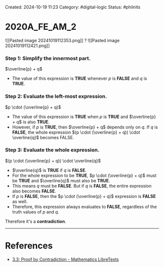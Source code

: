Created: 2024-10-19 11:23
Category: #digital-logic 
Status: #philnits



# 2020A_FE_AM_2

![[Pasted image 20241019112353.png]]
? 
![[Pasted image 20241019112421.png]]
### Step 1: Simplify the innermost part.

$\overline{p} + q$
- The value of this expression is **TRUE** whenever $p$ is **FALSE** and $q$ is **TRUE**.

### Step 2: Evaluate the left-most expression.

$p \cdot (\overline{p} + q)$
- The value of this expression is **TRUE** when $p$ is **TRUE** and $\overline{p} + q$ is also **TRUE**.
- However, if $p$ is **TRUE**, then $\overline{p} + q$ depends only on $q$. If $q$ is **FALSE**, the whole expression $(p \cdot (\overline{p} + q)) \cdot \overline{q}$ becomes FALSE.

### Step 3: Evaluate the whole expression.

$(p \cdot (\overline{p} + q)) \cdot \overline{q}$
- $\overline{q}$ is **TRUE** if $q$ is **FALSE**.
- For the whole expression to be **TRUE**, $p \cdot (\overline{p} + q)$ must be **TRUE** and $\overline{q}$ must also be **TRUE**.
- This means $q$ must be **FALSE**. But if $q$ is **FALSE**, the entire expression also becomes **FALSE**.
- If $p$ is **FALSE**, then the $p \cdot (\overline{p} + q)$ expression is **FALSE** as well.
- Therefore, this expression always evaluates to **FALSE**, regardless of the truth values of $p$ and $q$.

Therefore it's a **contradiction**.

---
# References
- [3.3: Proof by Contradiction - Mathematics LibreTexts](https://math.libretexts.org/Courses/SUNY_Schenectady_County_Community_College/Discrete_Structures/03%3A_Constructing_and_Writing_Proofs_in_Mathematics/3.03%3A_Proof_by_Contradiction)